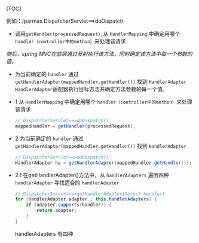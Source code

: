 [TOC]

例如：/parmas
DispatcherServlet==>doDispatch
- 调用`getHandler(processedRequest);`从 `HandlerMapping` 中确定用哪个 `handler（controller中的methon）`来处理该请求

_随后，spring MVC在底层通过反射执行该方法，同时确定该方法中每一个参数的值。_
- 为当前确定的 `handler` 通过 `getHandlerAdapter(mappedHandler.getHandler())` 找到 `HandlerAdapter`
`HandlerAdapter`适配器执行目标方法并确定方法参数的每一个值。


- 1 从 `HandlerMapping` 中确定用哪个 `handler（controller中的methon）`来处理该请求
    ```java
    // DispatcherServlet==>doDispatch()
    mappedHandler = getHandler(processedRequest);
    ```

- 2 为当前确定的 `handler` 通过 `getHandlerAdapter(mappedHandler.getHandler())` 找到 `HandlerAdapter`
    ```java
    // DispatcherServlet==>doDispatch()
    HandlerAdapter ha = getHandlerAdapter(mappedHandler.getHandler());
    ```

- 2.1 在getHandlerAdapter()方法中，从 `handlerAdapters` 遍历四种 `handlerAdapter` 寻找适合的 `handlerAdapter`

    ```java
    // DispatcherServlet==>getHandlerAdapter(Object handler)
    for (HandlerAdapter adapter : this.handlerAdapters) {
        if (adapter.supports(handler)) {
            return adapter;
        }
    }
    ```
    handlerAdapters 有四种
    





